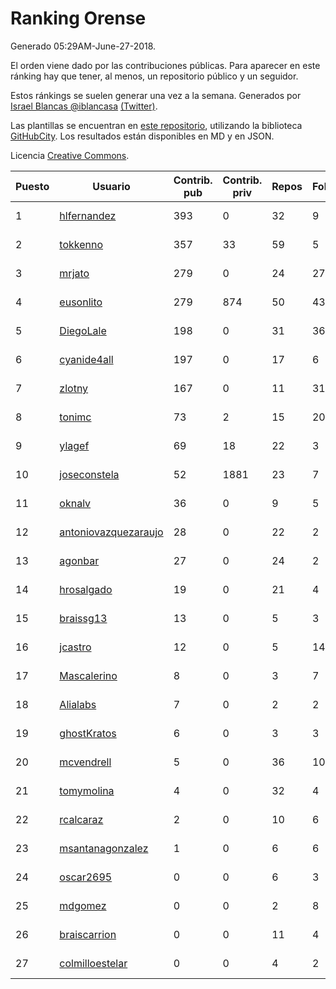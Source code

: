# Ranking Orense

Generado 05:29AM-June-27-2018.

El orden viene dado por las contribuciones públicas. Para aparecer en este ránking hay que tener, al menos, un repositorio público y un seguidor.

Estos ránkings se suelen generar una vez a la semana. Generados por [Israel Blancas @iblancasa](https://github.com/iblancasa/) [(Twitter)](https://twitter.com/iblancasa).

Las plantillas se encuentran en [este repositorio](https://github.com/iblancasa/GH-Spanish-Ranking), utilizando la biblioteca [GitHubCity](https://github.com/iblancasa/GitHubCity). Los resultados están disponibles en MD y en JSON.

Licencia [Creative Commons](https://creativecommons.org/licenses/by/4.0/).

| Puesto   |  Usuario  | Contrib. pub | Contrib. priv |Repos| Followers | Desde |  Avatar  |
|----------|-----------|--------------|---------------|-----|-----------|-------|----------|
|1|[hlfernandez](https://github.com/hlfernandez)|393|0|32|9|2013-01-31|![hlfernandez]()|
|2|[tokkenno](https://github.com/tokkenno)|357|33|59|5|2013-11-16|![tokkenno]()|
|3|[mrjato](https://github.com/mrjato)|279|0|24|27|2013-01-31|![mrjato]()|
|4|[eusonlito](https://github.com/eusonlito)|279|874|50|43|2011-03-01|![eusonlito]()|
|5|[DiegoLale](https://github.com/DiegoLale)|198|0|31|36|2014-01-07|![DiegoLale]()|
|6|[cyanide4all](https://github.com/cyanide4all)|197|0|17|6|2015-10-13|![cyanide4all]()|
|7|[zlotny](https://github.com/zlotny)|167|0|11|31|2013-12-10|![zlotny]()|
|8|[tonimc](https://github.com/tonimc)|73|2|15|20|2011-04-25|![tonimc]()|
|9|[ylagef](https://github.com/ylagef)|69|18|22|3|2015-11-24|![ylagef]()|
|10|[joseconstela](https://github.com/joseconstela)|52|1881|23|7|2014-01-13|![joseconstela]()|
|11|[oknalv](https://github.com/oknalv)|36|0|9|5|2014-12-05|![oknalv]()|
|12|[antoniovazquezaraujo](https://github.com/antoniovazquezaraujo)|28|0|22|2|2011-08-17|![antoniovazquezaraujo]()|
|13|[agonbar](https://github.com/agonbar)|27|0|24|2|2012-03-19|![agonbar]()|
|14|[hrosalgado](https://github.com/hrosalgado)|19|0|21|4|2014-11-24|![hrosalgado]()|
|15|[braissg13](https://github.com/braissg13)|13|0|5|3|2016-11-03|![braissg13]()|
|16|[jcastro](https://github.com/jcastro)|12|0|5|14|2010-01-26|![jcastro]()|
|17|[Mascalerino](https://github.com/Mascalerino)|8|0|3|7|2014-12-05|![Mascalerino]()|
|18|[Alialabs](https://github.com/Alialabs)|7|0|2|2|2018-05-11|![Alialabs]()|
|19|[ghostKratos](https://github.com/ghostKratos)|6|0|3|3|2012-03-02|![ghostKratos]()|
|20|[mcvendrell](https://github.com/mcvendrell)|5|0|36|10|2012-06-18|![mcvendrell]()|
|21|[tomymolina](https://github.com/tomymolina)|4|0|32|4|2012-01-06|![tomymolina]()|
|22|[rcalcaraz](https://github.com/rcalcaraz)|2|0|10|6|2013-10-24|![rcalcaraz]()|
|23|[msantanagonzalez](https://github.com/msantanagonzalez)|1|0|6|6|2014-09-22|![msantanagonzalez]()|
|24|[oscar2695](https://github.com/oscar2695)|0|0|6|3|2013-10-24|![oscar2695]()|
|25|[mdgomez](https://github.com/mdgomez)|0|0|2|8|2014-11-26|![mdgomez]()|
|26|[braiscarrion](https://github.com/braiscarrion)|0|0|11|4|2013-12-29|![braiscarrion]()|
|27|[colmilloestelar](https://github.com/colmilloestelar)|0|0|4|2|2015-10-13|![colmilloestelar]()|
